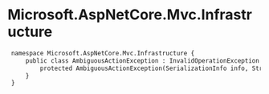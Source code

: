 # Microsoft.AspNetCore.Mvc.Infrastructure

``` diff
 namespace Microsoft.AspNetCore.Mvc.Infrastructure {
     public class AmbiguousActionException : InvalidOperationException {
         protected AmbiguousActionException(SerializationInfo info, StreamingContext context);
     }
 }
```

